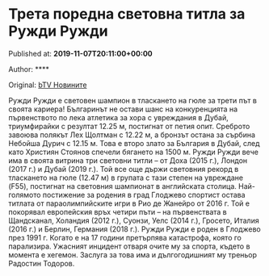
# Трета поредна световна титла за Ружди Ружди

Published at: **2019-11-07T20:11:00+00:00**

Author: ****

Original: [bTV Новините](https://btvnovinite.bg/sport/treta-poredna-svetovna-titla-za-ruzhdi-ruzhdi.html)

Ружди Ружди е световен шампион в тласкането на гюле за трети път в своята кариера! Българинът не остави шанс на конкуренцията на първенството по лека атлетика за хора с увреждания в Дубай, триумфирайки с резултат 12.25 м, постигнат от петия опит. Среброто завоюва полякът Лех Щолтман с 12.22 м, а бронзът остана за сърбина Небойша Дурич с 12.15 м.
Това е второ злато за България в Дубай, след като Християн Стоянов спечели бягането на 1500 м.
Ружди Ружди вече има в своята витрина три световни титли – от Доха (2015 г.), Лондон (2017 г.) и Дубай (2019 г.). Той все още държи световния рекорд в тласкането на гюле (12.47 м) в групата с тази степен на увреждане (F55), постигнат на световния шампионат в английската столица.
Най-голямото постижение за родения в град Глоджево спортист остава титлата от параолимпийските игри в Рио де Жанейро от 2016 г.
Той е покорявал европейския връх четири пъти – на първенствата в Щандсканал, Холандия (2012 г.), Суонзи, Уелс (2014 г.), Гросето, Италия (2016 г.) и Берлин, Германия (2018 г.).
Ружди Ружди е роден в Глоджево през 1991 г. Когато е на 17 години претърпява катастрофа, която го парализира. Ужасният инцидент отваря очите му за спорта, където в момента е хегемон. Заслуга за това има и дългогодишният му треньор Радостин Тодоров.
